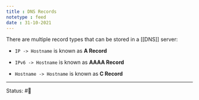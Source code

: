 ```yaml
---
title : DNS Records
notetype : feed
date : 31-10-2021
---
```


There are multiple record types that can be stored in a [[DNS]] server:

-   `IP -> Hostname` is known as **A Record**
    
-   `IPv6 -> Hostname` is known as **AAAA Record**
    
-   `Hostname -> Hostname` is known as **C Record**

-----

Status: #🌱 

